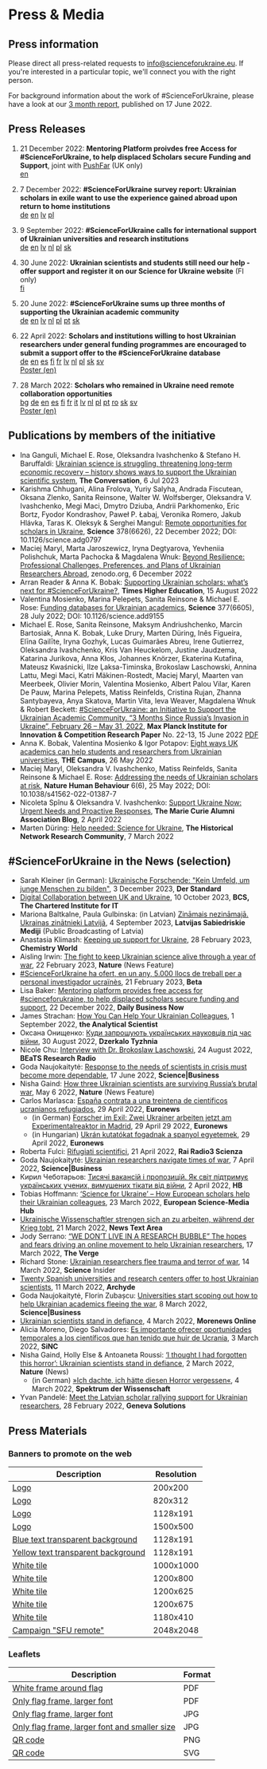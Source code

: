 # Press & Media

## Press information

Please direct all press-related requests to info@scienceforukraine.eu. If you're interested in a particular topic, we'll connect you with the right person.

For background information about the work of #ScienceForUkraine, please have a look at our [3 month report](https://papers.ssrn.com/sol3/papers.cfm?abstract_id=4139263), published on 17 June 2022.

## Press Releases

1. 21 December 2022: **Mentoring Platform proivdes free Access for #ScienceForUkraine, to help displaced Scholars secure Funding and Support**, joint with [PushFar](https://www.pushfar.com/) (UK only)\
    [en](https://drive.google.com/file/d/1KyXcC-2ixn-O4zY8FtNEV7sGlXjW7UDZ/view?usp=sharing)

2. 7 December 2022: **#ScienceForUkraine survey report: Ukrainian scholars in exile want to use the experience gained abroad upon return to home institutions** \
    [de](https://drive.google.com/file/d/17akU0OQVRreEN3nhSwffVriNoUOVO8Qw/view?usp=sharing) [en](https://drive.google.com/file/d/15cV16yF145T0oDtiqKAdysIp-nHpbh7b/view?usp=sharing) [lv](https://drive.google.com/file/d/1BItr5BGnnq3qOKh4QmJX8VOCKFTvI8yB/view?usp=sharing) [pl](https://drive.google.com/file/d/1EtVxe4w6rnf-rZgi0wVBJevwg38pmBHf/view?usp=sharing)
   
3. 9 September 2022: **#ScienceForUkraine calls for international support of Ukrainian universities
and research institutions** \
    [de](https://drive.google.com/file/d/1sRVjIbKo_oE3ueAEarK42DqirXUmnAtj/view?usp=sharing) [en](https://drive.google.com/file/d/1-bmedkAtpwwBSCZ0ZMwQU6vIv7n7vs74/view?usp=sharing) [lv](https://drive.google.com/file/d/1bnlSx0-Zxgce0pqyP1rTtKUI_zxckE8D/view?usp=sharing) [nl](https://drive.google.com/file/d/12GMzP0TJXSSAILbpb_uN4UWf550UZX06/view?usp=sharing) [pl](https://drive.google.com/file/d/1f8afIa2zAgdpy1Z_PKu_Ap3gBmLOHxLW/view?usp=sharing) [sk](https://drive.google.com/file/d/1JmCG3jyhNOI2lvNUmv9aA-4yO30AGQz7/view?usp=sharing)

4. 30 June 2022: **Ukrainian scientists and students still need our help - offer support and register it on our Science for Ukraine website** (FI only)\
    [fi](https://drive.google.com/file/d/1rVgbg4bkHzZTefMogh9xRzVI5pihClwq/view?usp=sharing)

5. 20 June 2022: **#ScienceForUkraine sums up three months of supporting the Ukrainian academic community** \
    [de](https://drive.google.com/file/d/1yVFVg7yfHWF-UoNqOgPs9SHDAGswHAMd/view?usp=sharing)  [en](https://drive.google.com/file/d/152CZWiBF7zVFScmA8h0An6i73LkxYXUs/view?usp=sharing) [lv](https://drive.google.com/file/d/1Ss7gKTRE5ymPJuX20a-lWrla024f_5J1/view?usp=sharing) [nl](https://drive.google.com/file/d/1rrHJHRfIOpBkOHxX1YjKxkmPgGDCTP8E/view?usp=sharing) [pl](https://drive.google.com/file/d/1o73sf4cHoGliLQmJ6oJzW8hMcVL3wPi-/view?usp=sharing) [pt](https://drive.google.com/file/d/1Q2yDy7cImYKA4rstAhOaiX8VvNr4Xfpl/view?usp=sharing) [sk](https://drive.google.com/file/d/1Wq14rZZDiiC249Lq5r6sfRlhoIk2-TTP/view?usp=sharing)

6.  22 April 2022: **Scholars and institutions willing to host Ukrainian researchers under general funding programmes are encouraged to submit a support offer to the #ScienceForUkraine database**  
    [de](https://drive.google.com/file/d/1ylRFeTtWSU2JHHH0sAV89dweztGuTbBT/view) [en](https://drive.google.com/file/d/16C9VW6ZiGoGdWZGTAdnbQwGR0cLkr0y_/view) [es](https://drive.google.com/file/d/1rpfF_ZkdJEPOep7FUVjOZO-jVILPgU7f/view) [fi](https://drive.google.com/file/d/1VP9KTLSFOKStq-8qCzpHyNWhTtNjyEvI/view) [fr](https://drive.google.com/file/d/1Kz53JwRSKS5KB2P4Ej3u7_7et2bFH8BQ/view) [lv](https://drive.google.com/file/d/1ntQ4DlpXEBOQJYR_4fKSl7tG75v6qBwK/view) [nl](https://drive.google.com/file/d/1UEOYj9gzUUOyeGRAqOQF9ltCvMJULMY4/view) [pl](https://drive.google.com/file/d/13tpBTePS2pV9LzII4doIPi6rYKjMrh14/view) [sk](https://drive.google.com/file/d/1AcXevJ1eJMw8etDDuKFmEch2FqhUV97H/view) [sv](https://drive.google.com/file/d/132yzzPGDnYhKZaEQUQCfGNGC6Om23jGv/view)  
    [Poster (en)](https://drive.google.com/file/d/1GovFGM97Dzn2Eubhbc-WWUw61KDOqMRx/view)
    
7.  28 March 2022: **Scholars who remained in Ukraine need remote collaboration opportunities**   
    [bg](https://drive.google.com/file/d/1GakVdAq0vjfzqM1MnUHjPLznh-SDXOup/view) [de](https://drive.google.com/file/d/1507uOS5L3LL6E78AAmdQ_7pdvscRdbwR/view) [en](https://drive.google.com/file/d/1KIO96sfir9oPkVOOKtxXzzx4iPr2_d_-/view) [es](https://drive.google.com/file/d/1TpErt34hjjJOHJyVa6oNk8EsgDUEqfbe/view) [fi](https://drive.google.com/file/d/1NeQx-81oLHqbighVp_8q4H-kC6nqd8No/view) [fr](https://drive.google.com/file/d/1b2OnLFguaGYuyHsoC0yRbAhYRYZ155xR/view) [it](https://drive.google.com/file/d/1C8lhKChKZBITGIto0ouVZsynuzMIKruW/view) [lv](https://drive.google.com/file/d/1kh7MWZg1Z3-moSHkdGkYK80ZWgsGvT1f/view) [nl](https://drive.google.com/file/d/1LBAwGBhCp5w1rt2_COQElCt-p2y-nOzB/view) [pl](https://drive.google.com/file/d/1Mfu_-E6qrsPQp9LkdVuiflp9yB9HBNEN/view) [pt](https://drive.google.com/file/d/1N4T1mjAiYM_2RN3ojvKhIuPt-jAQfiJU/view) [ro](https://drive.google.com/file/d/1Gbyi0pqutmMq1ki2pfy9lFm6eEL5x-Ff/view) [sk](https://drive.google.com/file/d/1R7PyQmrzu5TDzfVRo-cSqLZNlwYrKBNj/view) [sv](https://drive.google.com/file/d/1PqEt7uh7RJLrvX8ALx4NTrJviXn5E6kY/view)  
    [Poster (en)](https://drive.google.com/file/d/1r-Yh5q4lqYxNtSOwJwD2ccO3EljFZTt6/view)
    

## Publications by members of the initiative
- Ina Ganguli, Michael E. Rose, Oleksandra Ivashchenko & Stefano H. Baruffaldi: [Ukrainian science is struggling, threatening long-term economic recovery – history shows ways to support the Ukrainian scientific system](https://theconversation.com/ukrainian-science-is-struggling-threatening-long-term-economic-recovery-history-shows-ways-to-support-the-ukrainian-scientific-system-207477), **The Conversation**, 6 Jul 2023
- Karishma Chhugani, Alina Frolova, Yuriy Salyha, Andrada Fiscutean, Oksana Zlenko, Sanita Reinsone, Walter W. Wolfsberger, Oleksandra V. Ivashchenko, Megi Maci, Dmytro Dziuba, Andrii Parkhomenko, Eric Bortz, Fyodor Kondrashov, Paweł P. Łabaj, Veronika Romero, Jakub Hlávka, Taras K. Oleksyk & Serghei Mangul: [Remote opportunities for scholars in Ukraine](https://www.science.org/doi/10.1126/science.adg0797), **Science** 378(6626), 22 December 2022; DOI: 10.1126/science.adg0797
- Maciej Maryl, Marta Jaroszewicz, Iryna Degtyarova, Yevheniia Polishchuk, Marta Pachocka & Magdalena Wnuk: [Beyond Resilience: Professional Challenges, Preferences, and Plans of Ukrainian Researchers Abroad](https://zenodo.org/record/7380509), zenodo.org, 6 December 2022
- Arran Reader & Anna K. Bobak: [Supporting Ukrainian scholars: what’s next for #ScienceForUkraine?](https://www.timeshighereducation.com/campus/supporting-ukrainian-scholars-whats-next-scienceforukraine), **Times Higher Education**, 15 August 2022
- Valentina Mosienko, Marina Pelepets, Sanita Reinsone & Michael E. Rose: [Funding databases for Ukrainian academics](https://www.science.org/doi/10.1126/science.add9155), **Science** 377(6605), 28 July 2022; DOI: 10.1126/science.add9155
- Michael E. Rose, Sanita Reinsone, Maksym Andriushchenko, Marcin Bartosiak, Anna K. Bobak, Luke Drury, Marten Düring, Inês Figueira, Elīna Gailīte, Iryna Gozhyk, Lucas Guimarães Abreu, Irene Gutierrez, Oleksandra Ivashchenko, Kris Van Heuckelom, Justine Jaudzema, Katarina Jurikova, Anna Kłos, Johannes Knörzer, Ekaterina Kutafina, Mateusz Kwaśnicki, Ilze Ļaksa-Timinska, Brokoslaw Laschowski, Annina Lattu, Megi Maci, Katri Mäkinen-Rostedt, Maciej Maryl, Maarten van Meerbeek, Olivier Morin, Valentina Mosienko, Albert Palou Vilar, Karen De Pauw, Marina Pelepets, Matiss Reinfelds, Cristina Rujan, Zhanna Santybayeva, Anya Skatova, Martin Vita, Ieva Weaver, Magdalena Wnuk & Robert Beckett: [#ScienceForUkraine: an Initiative to Support the Ukrainian Academic Community. “3 Months Since Russia’s Invasion in Ukraine”, February 26 – May 31, 2022](https://papers.ssrn.com/abstract=4139263), **Max Planck Institute for Innovation & Competition Research Paper** No. 22-13, 15 June 2022 [PDF](https://drive.google.com/file/d/1es1ElUCTPk3MctVb_q5qbOH6SA2Vu4Mo/view?usp=sharing)
- Anna K. Bobak, Valentina Mosienko & Igor Potapov: [Eight ways UK academics can help students and researchers from Ukrainian universities](https://www.timeshighereducation.com/campus/eight-ways-uk-academics-can-help-students-and-researchers-ukrainian-universities), **THE Campus**, 26 May 2022
- Maciej Maryl, Oleksandra V. Ivashchenko, Matiss Reinfelds, Sanita Reinsone & Michael E. Rose: [Addressing the needs of Ukrainian scholars at risk](https://www.nature.com/articles/s41562-022-01387-7), **Nature Human Behaviour** 6(6), 25 May 2022; DOI: 10.1038/s41562-022-01387-7
- Nicoleta Spînu & Oleksandra V. Ivashchenko: [Support Ukraine Now: Urgent Needs and Proactive Responses](https://medium.com/marie-curie-alumni/support-ukraine-now-urgent-needs-and-proactive-responses-975b622ea6d8), **The Marie Curie Alumni Association Blog**, 2 April 2022
- Marten Düring: [Help needed: Science for Ukraine](https://historicalnetworkresearch.org/help-needed-science-for-ukraine/), **The Historical Network Research Community**, 7 March 2022

## #ScienceForUkraine in the News (selection)
- Sarah Kleiner (in German): [Ukrainische Forschende: "Kein Umfeld, um junge Menschen zu bilden"](https://www.derstandard.at/story/3000000197375/ukrainische-forschende-kein-umfeld-um-junge-menschen-zu-bilden?ref=rss), 3 December 2023, **Der Standard**
- [Digital Collaboration between UK and Ukraine](https://www.bcs.org/articles-opinion-and-research/digital-collaboration-between-uk-and-ukraine/), 10 October 2023, **BCS, The Chartered Institute for IT**
- Mariona Baltkalne, Paula Gulbinska: (in Latvian) [Zināmais nezināmajā. Ukrainas zinātnieki Latvijā](https://lr1.lsm.lv/lv/raksts/zinamais-nezinamaja/ukrainas-zinatnieki-latvija.a180868), 4 September 2023, **Latvijas Sabiedriskie Mediji** (Public Broadcasting of Latvia)
- Anastasia Klimash: [Keeping up support for Ukraine](https://www.chemistryworld.com/opinion/ukraines-chemists-persevere-through-a-year-of-war/4017035.article), 28 February 2023, **Chemistry World**
- Aisling Irwin: [The fight to keep Ukrainian science alive through a year of war](https://www.nature.com/articles/d41586-023-00508-0), 22 February 2023, **Nature** (News Feature)
- [#ScienceForUkraine ha ofert, en un any, 5.000 llocs de treball per a personal investigador ucraïnès](https://betatechcenter.com/ca/scienceforukraine-ha-ofert-en-un-any-5-000-llocs-de-treball-per-a-personal-investigador-ucraines/), 21 February 2023, **Beta**
- Lisa Baker: [Mentoring platform provides free access for #scienceforukraine, to help displaced scholars secure funding and support](https://dailybusinessnow.com/2022/12/22/mentoring-platform-provides-free-access-for-scienceforukraine-to-help-displaced-scholars-secure-funding-and-support/), 22 December 2022, **Daily Business Now**
- James Strachan: [How You Can Help Your Ukrainian Colleagues](https://theanalyticalscientist.com/business-education/how-you-can-help-your-ukrainian-colleagues), 1 September 2022, **the Analytical Scientist**
- Оксана Онищенко: [Куди запрошують українських науковців під час війни](https://zn.ua/ukr/science/kudi-zaproshujut-ukrajinskikh-naukovtsiv-pid-chas-vijni.html), 30 August 2022, **Dzerkalo Tyzhnia**
- Nicole Chu: [Interview with Dr. Brokoslaw Laschowski](https://www.youtube.com/watch?v=PkOk9D6dusc&t=2s), 24 August 2022, **BEaTS Research Radio**
- Goda Naujokaitytė: [Response to the needs of scientists in crisis must become more dependable](https://sciencebusiness.net/news/response-needs-scientists-crisis-must-become-more-dependable), 17 June 2022, **Science|Business**
- Nisha Gaind: [How three Ukrainian scientists are surviving Russia’s brutal war](https://www.nature.com/articles/d41586-022-01272-3), May 6 2022, **Nature** (News Feature)
- Carlos Marlasca: [España contrata a una treintena de cientificos ucranianos refugiados](https://es.euronews.com/2022/04/29/espana-contrata-a-una-treintena-de-cientificos-ucranianos-refugiados), 29 April 2022, **Euronews**
    - (in German) [Forscher im Exil: Zwei Ukrainer arbeiten jetzt am Experimentalreaktor in Madrid](https://de.euronews.com/2022/04/29/forscher-im-exil-zwei-ukrainer-arbeiten-jetzt-am-experimentalreaktor-in-madrid), 29 April 29 2022, **Euronews**
    - (in Hungarian) [Ukrán kutatókat fogadnak a spanyol egyetemek](https://hu.euronews.com/2022/04/29/ukran-kutatokat-fogadnak-a-spanyol-egyetemek), 29 April 2022, **Euronews**
- Roberta Fulci: [Rifugiati scientifici](https://www.raiplaysound.it/audio/2022/04/Radio3-Scienza-del-21042022-6866632c-2889-41c2-99b3-435d82ea172c.html), 21 April 2022, **Rai Radio3 Scienza**
- Goda Naujokaitytė: [Ukrainian researchers navigate times of war](https://sciencebusiness.net/news/ukrainian-researchers-navigate-times-war), 7 April 2022, **Science|Business**
- Кирил Чеботарьов: [Тисячі вакансій і пропозицій. Як світ підтримує українських учених, вимушених тікати від війни](https://techno.nv.ua/ukr/popscience/vakansiji-ta-propoziciji-dlya-ukrajinskih-vchenih-yak-dopomagaye-proekt-scienceforukraine-50230240.html), 2 April 2022, **НВ**
- Tobias Hoffmann: [‘Science for Ukraine’ – How European scholars help their Ukrainian colleagues](https://sciencemediahub.eu/2022/03/23/science-for-ukraine-how-european-scholars-help-their-ukrainian-colleagues/), 23 March 2022, **European Science-Media Hub**
- [Ukrainische Wissenschaftler strengen sich an zu arbeiten, während der Krieg tobt](https://newstextarea.com/deutsch/ukrainische-wissenschaftler-strengen-sich-an-zu-arbeiten-wahrend-der-krieg-tobt/), 21 March 2022, **News Text Area**
- Jody Serrano: [“WE DON’T LIVE IN A RESEARCH BUBBLE” The hopes and fears driving an online movement to help Ukrainian researchers](https://www.theverge.com/2022/3/17/22979250/ukraine-scientists-international-resources-war), 17 March 2022, **The Verge**
- Richard Stone: [Ukrainian researchers flee trauma and terror of war](https://www.science.org/content/article/ukrainian-researchers-flee-trauma-and-terror-war), 14 March 2022, **Science** Insider
- [Twenty Spanish universities and research centers offer to host Ukrainian scientists](https://www.archyde.com/twenty-spanish-universities-and-research-centers-offer-to-host-ukrainian-scientists/), 11 March 2022, **Archyde**
- Goda Naujokaitytė, Florin Zubașcu: [Universities start scoping out how to help Ukrainian academics fleeing the war](https://sciencebusiness.net/news/universities-start-scoping-out-how-help-ukrainian-academics-fleeing-war), 8 March 2022, **Science|Business**
- [Ukrainian scientists stand in defiance](https://morenewsonline.com/ukrainian-scientists-stand-in-defiance/), 4 March 2022, **Morenews Online**
- Alicia Moreno, Diego Salvadores: [Es importante ofrecer oportunidades temporales a los científicos que han tenido que huir de Ucrania](https://www.agenciasinc.es/Entrevistas/Es-importante-ofrecer-oportunidades-temporales-a-los-cientificos-que-han-tenido-que-huir-de-Ucrania), 3 March 2022, **SiNC**
- Nisha Gaind, Holly Else & Antoaneta Roussi: [‘I thought I had forgotten this horror’: Ukrainian scientists stand in defiance](https://www.nature.com/articles/d41586-022-00621-6), 2 March 2022, **Nature** (News)
    - (in German) [»Ich dachte, ich hätte diesen Horror vergessen«](https://www.spektrum.de/news/krieg-in-der-ukraine-ich-dachte-ich-haette-diesen-horror-vergessen/1994932), 4 March 2022, **Spektrum der Wissenschaft**
- Yvan Pandelé: [Meet the Latvian scholar rallying support for Ukrainian researchers](https://genevasolutions.news/science-tech/meet-the-latvian-scholar-rallying-support-for-ukrainian-researchers), 28 February 2022, **Geneva Solutions**

## Press Materials

### Banners to promote on the web

| Description | Resolution |
| --- | --- |
| [Logo](/media/ScienceForUkraine-200x200px.png) | 200x200 |
| [Logo](/media/ScienceForUkraineFB-820x312px.png) | 820x312 |
| [Logo](/media/ScienceForUkraineLkd-1128x191px.png) | 1128x191 |
| [Logo](/media/ScienceForUkraineTW-1500x500px.png) | 1500x500 |
| [Blue text transparent background](/media/ScienceForUkraine-1128x191px-blue.png) | 1128x191 |
| [Yellow text transparent background](/media/ScienceForUkraine-1128x191px-yellow.png) | 1128x191 |
| [White tile](/media/TILE%2001.jpg) | 1000x1000 |
| [White tile](/media/TILE%2002.png) | 1200x800 |
| [White tile](/media/TILE%2003.jpg) | 1200x625 |
| [White tile](/media/TILE%2004.jpg) | 1200x675 |
| [White tile](/media/TILE%2005.png) | 1180x410 |
| [Campaign "SFU remote"](/media/RemoteSFU_web.jpeg) | 2048x2048 |

### Leaflets

| Description | Format |
| --- | --- |
| [White frame around flag](/media/BLEEDS.pdf) | PDF |
| [Only flag frame, larger font](/media/TEXT.pdf) | PDF |
| [Only flag frame, larger font](/media/WEB.jpg) | JPG |
| [Only flag frame, larger font and smaller size](/media/WEB%20SMALL.jpg) | JPG |
| [QR code](/media/QR.png) | PNG |
| [QR code](/media/QR.svg) | SVG |
